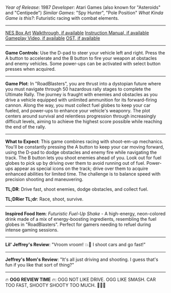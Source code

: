 *Year of Release*: 1987
*Developer*: Atari Games (also known for "Asteroids" and "Centipede")
*Similar Games*: "Spy Hunter", "Pole Position"
*What Kinda Game is this?*: Futuristic racing with combat elements.

---
[NES Box Art](https://www.google.com/search?tbm=isch&q=NES+Box+Art+RoadBlasters) 
[Walkthrough, if available](https://www.google.com/search?q=Walkthrough+NES+RoadBlasters)
[Instruction Manual, if available](https://www.google.com/search?q=NES+Instruction+Manual+RoadBlasters)
[Gameplay Video, if available](https://www.youtube.com/results?search_query=gameplay+NES+RoadBlasters) 
[OST, if available](https://www.youtube.com/results?search_query=gameplay+NES+RoadBlasters+OST)

- - -
**Game Controls**:
Use the D-pad to steer your vehicle left and right. Press the A button to accelerate and the B button to fire your weapon at obstacles and enemy vehicles. Some power-ups can be activated with select button presses when acquired.

- - -
**Game Plot**: In "RoadBlasters", you are thrust into a dystopian future where you must navigate through 50 hazardous rally stages to complete the Ultimate Rally. The journey is fraught with enemies and obstacles as you drive a vehicle equipped with unlimited ammunition for its forward-firing cannon. Along the way, you must collect fuel globes to keep your car fueled, and power-ups to enhance your vehicle's weaponry. The plot centers around survival and relentless progression through increasingly difficult levels, aiming to achieve the highest score possible while reaching the end of the rally.

- - -
**What to Expect**: This game combines racing with shoot-em-up mechanics. You'll be constantly pressing the A button to keep your car moving forward, using the D-pad to dodge obstacles and enemy fire while navigating the track. The B button lets you shoot enemies ahead of you. Look out for fuel globes to pick up by driving over them to avoid running out of fuel. Power-ups appear as special icons on the track; drive over them to acquire enhanced abilities for limited time. The challenge is to balance speed with precision shooting and maneuvering.

**TL;DR**: Drive fast, shoot enemies, dodge obstacles, and collect fuel.

**TL;DRier TL;dr**: Race, shoot, survive.

---
**Inspired Food Item**: *Futuristic Fuel-Up Shake* - A high-energy, neon-colored drink made of a mix of energy-boosting ingredients, resembling the fuel globes in "RoadBlasters". Perfect for gamers needing to refuel during intense gaming sessions.

---
**Lil' Jeffrey's Review**: "Vroom vroom! 💥🚗 I shoot cars and go fast!"

---
**Jeffrey's Mom's Review**: "It's all just driving and shooting. I guess that's fun if you like that sort of thing?"

---
🔥 **OGG REVIEW TIME** 🔥: OGG NOT LIKE DRIVE. OGG LIKE SMASH. CAR TOO FAST, SHOOTY SHOOTY TOO MUCH. 🚗💥😠
